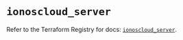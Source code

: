 # `ionoscloud_server`

Refer to the Terraform Registry for docs: [`ionoscloud_server`](https://registry.terraform.io/providers/ionos-cloud/ionoscloud/6.6.9/docs/resources/server).
